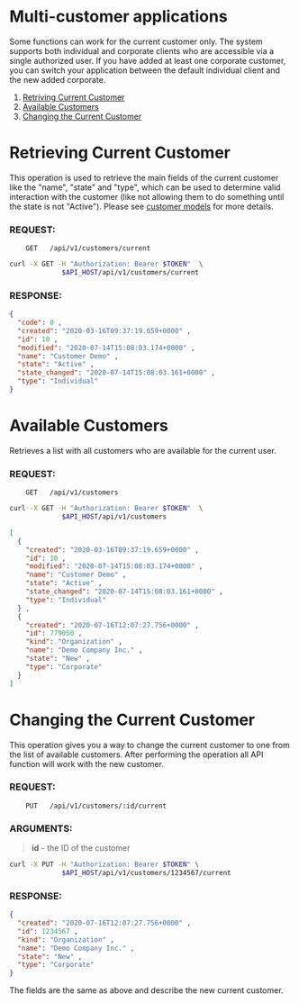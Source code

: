 # Multi-customer applications

Some functions can work for the current customer only. The system supports both individual
and corporate clients who are accessible via a single authorized user. If you have added
at least one corporate customer, you can switch your application between the default
individual client and the new added corporate.

1. [Retriving Current Customer](#retrieving-current-customer)
2. [Available Customers](#available-customers)
3. [Changing the Current Customer](#changing-the-current-customer)

# Retrieving Current Customer

This operation is used to retrieve the main fields of the current customer like the "name",
"state" and "type", which can be used to determine valid interaction with the customer
(like not allowing them to do something until the state is not "Active").
Please see [customer models](./models/customer.md) for more details.

### REQUEST:

```
    GET   /api/v1/customers/current
```

```bash
curl -X GET -H "Authorization: Bearer $TOKEN"  \
             $API_HOST/api/v1/customers/current
```

### RESPONSE:

```json
{
  "code": 0 ,
  "created": "2020-03-16T09:37:19.659+0000" ,
  "id": 10 ,
  "modified": "2020-07-14T15:08:03.174+0000" ,
  "name": "Customer Demo" ,
  "state": "Active" ,
  "state_changed": "2020-07-14T15:08:03.161+0000" ,
  "type": "Individual"
}
```

# Available Customers

Retrieves a list with all customers who are available for the current user.

### REQUEST:

```
    GET   /api/v1/customers
```

```bash
curl -X GET -H "Authorization: Bearer $TOKEN"  \
             $API_HOST/api/v1/customers
```

```json
[
  {
    "created": "2020-03-16T09:37:19.659+0000" ,
    "id": 10 ,
    "modified": "2020-07-14T15:08:03.174+0000" ,
    "name": "Customer Demo" ,
    "state": "Active" ,
    "state_changed": "2020-07-14T15:08:03.161+0000" ,
    "type": "Individual"
  } ,
  {
    "created": "2020-07-16T12:07:27.756+0000" ,
    "id": 779050 ,
    "kind": "Organization" ,
    "name": "Demo Company Inc." ,
    "state": "New" ,
    "type": "Corporate"
  }
]
```

# Changing the Current Customer

This operation gives you a way to change the current customer to one from the list
of available customers. After performing the operation all API function will work
with the new customer.

### REQUEST:

```
    PUT   /api/v1/customers/:id/current
```

### ARGUMENTS:

> **id** - the ID of the customer

```bash
curl -X PUT -H "Authorization: Bearer $TOKEN" \
             $API_HOST/api/v1/customers/1234567/current
```

### RESPONSE:

```json
{
  "created": "2020-07-16T12:07:27.756+0000" ,
  "id": 1234567 ,
  "kind": "Organization" ,
  "name": "Demo Company Inc." ,
  "state": "New" ,
  "type": "Corporate"
}
```

The fields are the same as above and describe the new current customer.

